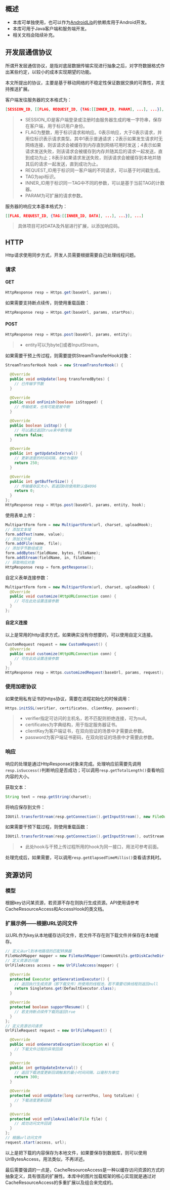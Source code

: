 ## 概述
* 本库可单独使用，也可以作为[AndroidLib](https://github.com/gdyanry/AndroidLib)的依赖库用于Android开发。
* 本库可用于Java客户端和服务端开发。
* 相关文档会陆续补充。

## 开发层通信协议

所谓开发层通信协议，是指对底层数据传输实现进行抽象之后，对字符数据格式作出某些约定，以较小的成本实现期望的功能。

本文所提出的协议，主要是基于移动网络的不稳定性保证数据交换的可靠性，并支持推送扩展。

客户端发往服务器的文本格式为：

```json
[SESSION_ID, [[FLAG, REQUEST_ID, {TAG:[[INNER_ID, PARAM], ...], ...}], ...]]
```

> - SESSION_ID是客户端登录或注册时由服务器生成的唯一字符串，保存在客户端，用于标识用户身份。
> - FLAG为整数，用于标识请求和响应。0表示响应，大于0表示请求，并用位标识表示请求类型。其中1表示普通请求；2表示如果发生请求时无网络连接，则该请求会被缓存到内存直到网络可用时发送；4表示如果请求发送失败，则该请求会被缓存到内存并随其后的请求一起发送，直到成功为止；8表示如果请求发送失败，则该请求会被缓存到本地并随其后的请求一起发送，直到成功为止。
> - REQUEST_ID用于标识同一客户端的不同请求，可以基于时间戳生成。
> - TAG为api标识。
> - INNER_ID用于标识同一TAG中不同的参数，可以是基于当前TAG的计数器。
> - PARAM为可扩展的请求参数。

服务器的响应文本基本格式为：

```json
[[FLAG, REQUEST_ID, {TAG:[[INNER_ID, DATA], ...], ...}], ...]
```

> 具体项目可对DATA及外层进行扩展，以添加响应码。

## HTTP

Http请求使用同步方式，开发人员需要根据需要自己处理线程问题。

### 请求

#### GET

```java
HttpResponse resp = Https.get(baseUrl, params);
```

如果需要支持断点续传，则使用重载函数：

```java
HttpResponse resp = Https.get(baseUrl, params, startPos);
```

#### POST

```java
HttpResponse resp = Https.post(baseUrl, params, entity);
```

> * entity可以为byte[]或者InputStream。

如果需要干预上传过程，则需要提供StreamTransferHook对象：

```java
StreamTransferHook hook = new StreamTransferHook() {

  @Override
  public void onUpdate(long transferedBytes) {
    // 已传输字节数
  }

  @Override
  public void onFinish(boolean isStopped) {
    // 传输结束，也有可能是被中断
  }

  @Override
  public boolean isStop() {
    // 可以通过返回true来中断传输
    return false;
  }

  @Override
  public int getUpdateInterval() {
    // 更新进度的时间间隔，单位为毫秒
    return 250;
  }

  @Override
  public int getBufferSize() {
    // 传输缓存区大小，若返回0则使用默认值4096
    return 0;
  }
};
HttpResponse resp = Https.post(baseUrl, params, entity, hook);
```

使用表单上传：

```java
MultipartForm form = new MultipartForm(url, charset, uploadHook);
// 添加文本域
form.addText(name, value);
// 添加文件域
form.addFile(name, file);
// 添加字节数组或流
form.addBytes(fieldName, bytes, fileName);
form.addStream(fieldName, in, fileName);
// 获取响应对象
HttpResponse resp = form.getResponse();
```

自定义表单连接参数：

```java
MultipartForm form = new MultipartForm(url, charset, uploadHook) {
  @Override
  public void customize(HttpURLConnection conn) {
    // 可在此处设置连接参数
  }
};
```

#### 自定义连接

以上是常用的http请求方式，如果确实没有你想要的，可以使用自定义连接。

```java
CustomRequest request = new CustomRequest() {
  @Override
  public void customize(HttpURLConnection conn) {
    // 可在此处设置连接参数
  }
};
HttpResponse resp = Https.customizedRequest(baseUrl, params, request);
```

### 使用加密协议

如果使用私有证书的https协议，需要在进程初始化的时候调用：

```java
Https.initSSL(verifier, certificates, clientKey, password);
```

> * verifier指定可访问的主机名，若不匹配则拒绝连接，可为null。
> * certificates为字典结构，用于指定服务器证书。
> * clientKey为客户端证书，在双向验证的场景中才需要此参数。
> * password为客户端证书密码，在双向验证的场景中才需要此参数。

### 响应

响应的处理是通过HttpResponse对象来完成。处理响应前需要先调用`resp.isSuccess()`判断响应是否成功；可以调用`resp.getTotalLength()`查看响应内容的大小。

获取文本：

```java
String text = resp.getString(charset);
```

将响应保存到文件：

```java
IOUtil.transferStream(resp.getConnection().getInputStream(), new FileOutputStream(file));
```

如果需要干预下载过程，则使用重载函数：

```java
IOUtil.transferStream(resp.getConnection().getInputStream(), outStream, hook);
```

> * 此处hook与干预上传过程所用的hook为同一接口，用法可参考前面。

处理完成后，如果需要，可以调用`resp.getElapsedTimeMillis()`查看请求耗时。

## 资源访问

### 模型

根据key访问某资源，若资源不存在则执行生成资源。API使用请参考CacheResourceAccess和AccessHook的类文档。

### 扩展示例——根据URL访问文件

以URL作为key从本地缓存访问文件，若文件不存在则下载文件并保存在本地缓存。

```java
// 定义从url到本地路径的匹配转换器
FileHashMapper mapper = new FileHashMapper(CommonUtils.getDiskCacheDir(context), 10, "demo");
// 定义资源访问器
UrlFileAccess access = new UrlFileAccess(mapper) {

  @Override
  protected Executor getGenerationExecutor() {
    // 返回执行生成资源（即下载文件）所使用的线程池，若不需要切换线程则返回null
    return Singletons.get(DefaultExecutor.class);
  }

  @Override
  protected boolean supportResume() {
    // 若支持断点续传下载则返回true
  }
};
// 定义资源访问请求
UrlFileRequest request = new UrlFileRequest() {

  @Override
  public void onGenerateException(Exception e) {
    // 下载文件过程的异常回调
  }

  @Override
  public int getUpdateInterval() {
    // 返回下载进度更新回调触发的最小时间间隔，以毫秒为单位
    return 300;
  }

  @Override
  protected void onUpdate(long currentPos, long totalLen) {
    // 下载进度更新回调
  }

  @Override
  protected void onFileAvailable(File file) {
    // 成功访问文件回调
  }
};
// 根据url访问文件
request.start(access, url);
```

以上是把下载的内容保存为本地文件，如果要保存到数据库，则可以使用UrlBytesAccess，用法类似，不再详述。

最后需要强调的一点是，CacheResourceAccess是一种以缓存访问资源的方式的抽象定义，具有很高的扩展性。本库中的图片加载框架的核心实现就是通过对CacheResourceAccess的多重扩展以及组合来完成的。

